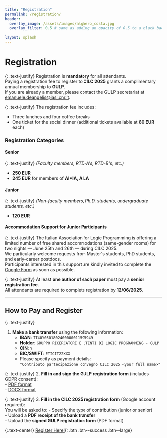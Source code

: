 ```yaml
---
title: "Registration"
permalink: /registration/
header:
  overlay_image: /assets/images/alghero_costa.jpg
  overlay_filter: 0.5 # same as adding an opacity of 0.5 to a black background
  
layout: splash
---
```


# Registration

{: .text-justify}
Registration is **mandatory** for all attendants.  
Paying a registration fee to register to **CILC 2025** grants a complimentary annual membership to **GULP**.  
If you are already a member, please contact the GULP secretariat at [emanuele.deangelis@iasi.cnr.it](mailto:emanuele.deangelis@iasi.cnr.it).

{: .text-justify}
The registration fee includes:
- Three lunches and four coffee breaks
- One ticket for the social dinner (additional tickets available at **60 EUR** each)

### Registration Categories

#### Senior
{: .text-justify}
*(Faculty members, RTD-A's, RTD-B's, etc.)*
- **250 EUR**
- **245 EUR** for members of **AI\*IA, AILA**

#### Junior
{: .text-justify}
*(Non-faculty members, Ph.D. students, undergraduate students, etc.)*
- **120 EUR**

#### Accommodation Support for Junior Participants
{: .text-justify}
The Italian Association for Logic Programming is offering a limited number of free shared accommodations (same-gender rooms) for two nights — June 25th and 26th — during CILC 2025.  
We particularly welcome requests from Master's students, PhD students, and early-career postdocs.  
Participants interested in this support are kindly invited to complete the [Google Form](https://forms.gle/g14aP6Ng7xdezi4d7) as soon as possible.

{: .text-justify}
At least **one author of each paper** must pay a **senior registration fee**.  
All attendants are required to complete registration by **12/06/2025**.

---

## How to Pay and Register

{: .text-justify}
1. **Make a bank transfer** using the following information:
    - **IBAN**: `IT40Y0501802400000011595949`  
    - **Holder**: `GRUPPO RICERCATORI E UTENTI DI LOGIC PROGRAMMING - GULP`  
    - **CIN**: `Y`  
    - **BIC/SWIFT**: `ETICIT22XXX`  
    - Please specify as payment details:  
      `"Contributo partecipazione convegno CILC 2025 <your full name>"`

{: .text-justify}
2. **Fill in and sign the GULP registration form** (includes GDPR consent):  
    - [PDF format](/assets/SchedaIscrizioneGDPR.pdf)  
    - [DOCX format](/assets/SchedaIscrizioneGDPR.docx)

{: .text-justify}
3. **Fill in the CILC 2025 registration form** (Google account required):  
    You will be asked to:
    - Specify the type of contribution (junior or senior)  
    - Upload a **PDF receipt of the bank transfer**  
    - Upload the **signed GULP registration form** (PDF format)

{:.text-center}
[Register Here!](https://forms.gle/PXRG28FsWFTLtAjw6){: .btn .btn--success .btn--large}
